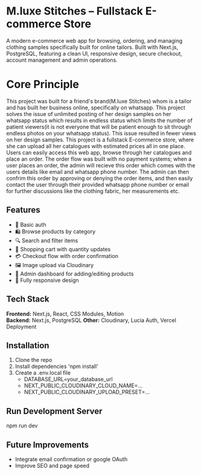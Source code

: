 # M.luxe Stitches – Fullstack E-commerce Store
A modern e-commerce web app for browsing, ordering, and managing clothing samples specifically built for online tailors. Built with Next.js, PostgreSQL, featuring a clean UI, responsive design, secure checkout, account management and admin operations.

# Core Principle
This project was built for a friend's brand(M.luxe Stitches) whom is a tailor and has built her business online, specifically on whatsapp. This project solves the issue of unlimited posting of her design samples on her whatsapp status which results in endless status which limits the number of patient viewers(it is not everyone that will be patient enough to sit through endless photos on your whatsapp status). This issue resulted in fewer views on her design samples. This project is a fullstack E-commerce store, where she can upload all her catalogues with estimated prices all in one place. Users can easily access this web app, browse through her catalogues and place an order. The order flow was built with no payment systems; when a user places an order, the admin will recieve this order which comes with the users details like email and whatsapp phone number. The admin can then confrim this order by approving or denying the order items, and then easily contact the user through their provided whatsapp phone number or email for further discussions like the clothing fabric, her measurements etc. 

## Features
- 🔑 Basic auth
- 🛍️ Browse products by category
- 🔍 Search and filter items
- 🛒 Shopping cart with quantity updates
- 💳 Checkout flow with order confirmation
- 🖼️ Image upload via Cloudinary
- 🔑 Admin dashboard for adding/editing products
- 📱 Fully responsive design

## Tech Stack
**Frontend:** Next.js, React, CSS Modules, Motion  
**Backend:** Next.js, PostgreSQL 
**Other:** Cloudinary, Lucia Auth, Vercel Deployment

## Installation
1. Clone the repo
2. Install dependencies 'npm install'
3. Create a .env.local file
     - DATABASE_URL=your_database_url
     - NEXT_PUBLIC_CLOUDINARY_CLOUD_NAME=...
     - NEXT_PUBLIC_CLOUDINARY_UPLOAD_PRESET=...

## Run Development Server
npm run dev

## Future Improvements
- Integrate email confirmation or google OAuth
- Improve SEO and page speed


